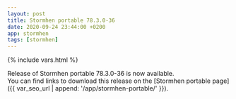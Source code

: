 ```yaml
---
layout: post
title: Stormhen portable 78.3.0-36
date: 2020-09-24 23:44:00 +0200
app: stormhen
tags: [stormhen]
---
```

{% include vars.html %}

Release of Stormhen portable 78.3.0-36 is now available.<br />
You can find links to download this release on the [Stormhen portable page]({{ var_seo_url | append: '/app/stormhen-portable/' }}).
